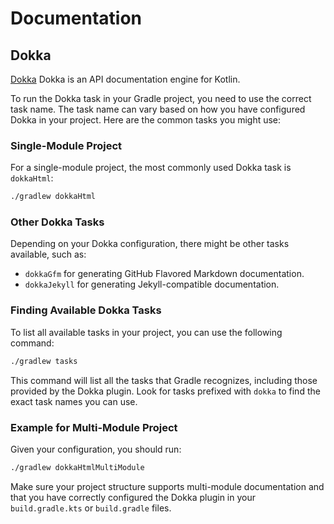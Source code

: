 # Documentation

## Dokka

[Dokka](https://github.com/Kotlin/dokka) Dokka is an API documentation engine for Kotlin.

To run the Dokka task in your Gradle project, you need to use the correct task name. The task name can vary based on how you have configured Dokka in your project. Here are the common tasks you might use:

### Single-Module Project
For a single-module project, the most commonly used Dokka task is `dokkaHtml`:

```sh
./gradlew dokkaHtml
```

### Other Dokka Tasks
Depending on your Dokka configuration, there might be other tasks available, such as:
- `dokkaGfm` for generating GitHub Flavored Markdown documentation.
- `dokkaJekyll` for generating Jekyll-compatible documentation.

### Finding Available Dokka Tasks
To list all available tasks in your project, you can use the following command:

```sh
./gradlew tasks
```

This command will list all the tasks that Gradle recognizes, including those provided by the Dokka plugin. Look for tasks prefixed with `dokka` to find the exact task names you can use.

### Example for Multi-Module Project
Given your configuration, you should run:

```sh
./gradlew dokkaHtmlMultiModule
```

Make sure your project structure supports multi-module documentation and that you have correctly configured the Dokka plugin in your `build.gradle.kts` or `build.gradle` files.
